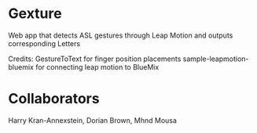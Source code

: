 # Gexture
Web app that detects ASL gestures through Leap Motion and outputs corresponding Letters

Credits: 
GestureToText for finger position placements
sample-leapmotion-bluemix for connecting leap motion to BlueMix

# Collaborators
Harry Kran-Annexstein, Dorian Brown, Mhnd Mousa  
